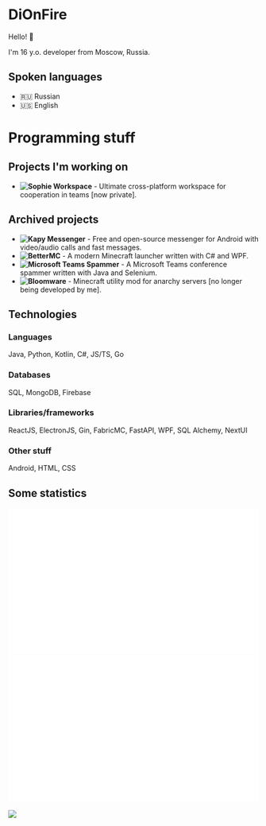 # DiOnFire

Hello! 👋

I'm 16 y.o. developer from Moscow, Russia.

## Spoken languages

- 🇷🇺 Russian
- 🇺🇸 English

# Programming stuff

## Projects I'm working on

- **![Sophie Workspace](https://github.com/projectsophie)** - Ultimate cross-platform workspace for cooperation in teams [now private].

## Archived projects

- **![Kapy Messenger](https://github.com/kapymessenger/Kapy)** - Free and open-source messenger for Android with video/audio calls and fast messages.
- **![BetterMC](https://github.com/DiOnFire/BetterMC)** - A modern Minecraft launcher written with C# and WPF.
- **![Microsoft Teams Spammer](https://github.com/DiOnFire/MicrosoftTeamsSpammer)** - A Microsoft Teams conference spammer written with Java and Selenium.
- **![Bloomware](https://github.com/TheBreakery/Bloomware-Lite)** - Minecraft utility mod for anarchy servers [no longer being developed by me].

## Technologies

### Languages

Java, Python, Kotlin, C#, JS/TS, Go

### Databases

SQL, MongoDB, Firebase

### Libraries/frameworks

ReactJS, ElectronJS, Gin, FabricMC, FastAPI, WPF, SQL Alchemy, NextUI

### Other stuff

Android, HTML, CSS

## Some statistics
![](https://raw.githubusercontent.com/DiOnFire/github-stats/master/generated/overview.svg#gh-dark-mode-only)
![](https://raw.githubusercontent.com/DiOnFire/github-stats/master/generated/languages.svg#gh-dark-mode-only)


![](https://komarev.com/ghpvc/?username=DiOnFire&color=7421af)
